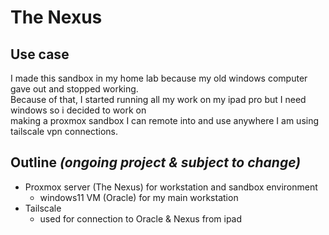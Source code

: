 # The Nexus

## Use case
I made this sandbox in my home lab because my old windows computer gave out and stopped working.\
Because of that, I started running all my work on my ipad pro but I need windows so i decided to work on\
making a proxmox sandbox I can remote into and use anywhere I am using tailscale vpn connections.

## Outline ***(ongoing project & subject to change)***
- Proxmox server (The Nexus) for workstation and sandbox environment
  - windows11 VM (Oracle) for my main workstation
- Tailscale
  - used for connection to Oracle & Nexus from ipad
